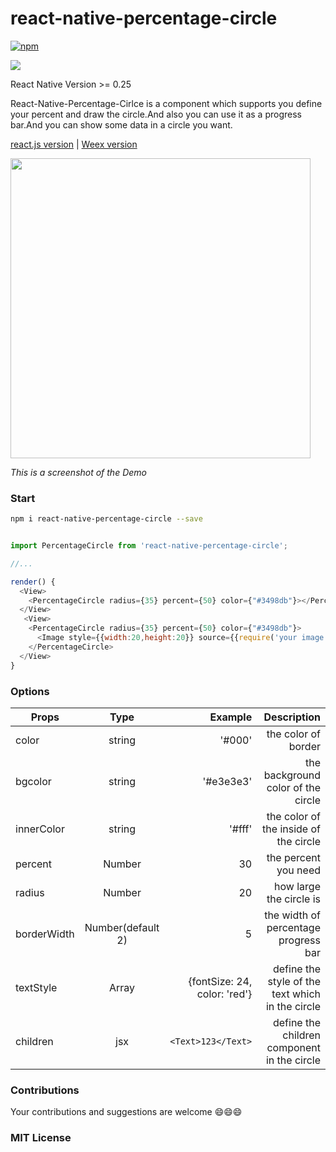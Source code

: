 # react-native-percentage-circle

[![npm](https://img.shields.io/npm/v/react-native-percentage-circle.svg?maxAge=2592000)]()



<img src="http://img1.vued.vanthink.cn/vuede4474d80623ab3d17f2ca5aeb1ccd194.png"/>

React Native Version >= 0.25

React-Native-Percentage-Cirlce is a component which supports you define your percent and draw the circle.And also you can use it as a progress bar.And you can show some data in a circle you want.

[react.js version](https://github.com/JackPu/reactjs-percentage-circle) | [Weex version](https://github.com/JackPu/weex-percentage-circle)

<img width="480" src="http://img1.vued.vanthink.cn/vued9c00a0a75734849d01def751ca10f248.png"/>

*This is a screenshot of the Demo*

### Start 

``` bash
npm i react-native-percentage-circle --save

```

``` js

import PercentageCircle from 'react-native-percentage-circle';

//...

render() {
  <View>
    <PercentageCircle radius={35} percent={50} color={"#3498db"}></PercentageCircle>  
  </View>
   <View>
    <PercentageCircle radius={35} percent={50} color={"#3498db"}>
      <Image style={{width:20,height:20}} source={{require('your image')}} />
    </PercentageCircle>  
  </View>
}

```

### Options

| Props        | Type         | Example  | Description  |
| ------------- |:-------------:| -----:|----------:|
| color     | string | '#000' | the color of border |
| bgcolor     | string | '#e3e3e3' | the background color of the circle  |
| innerColor     | string | '#fff' | the color of the inside of the circle  |
| percent      | Number      |  30 | the percent you need |
| radius | Number     |    20 | how large the circle is |
| borderWidth | Number(default 2)     |    5 | the width of  percentage progress bar |
| textStyle | Array   | {fontSize: 24, color: 'red'} | define the style of the text which in the circle |
| children | jsx   | `<Text>123</Text>` | define the children component in the circle |

### Contributions

Your contributions and suggestions are welcome 😄😄😄

### MIT License



